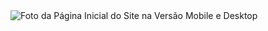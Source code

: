 <img src="https://github.com/llucasgs/project04/assets/87665591/4511f3aa-29e9-4dab-b835-916c261f7d49" alt="Foto da Página Inicial do Site na Versão Mobile e Desktop">
